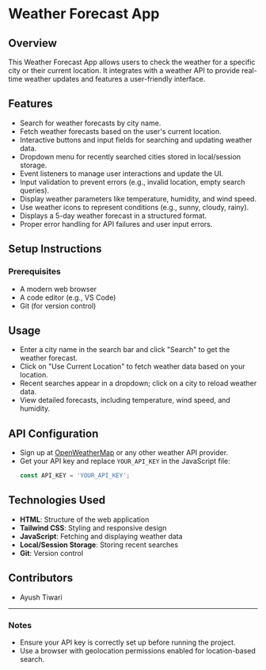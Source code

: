 # Weather Forecast App

## Overview
This Weather Forecast App allows users to check the weather for a specific city or their current location. It integrates with a weather API to provide real-time weather updates and features a user-friendly interface.

## Features
- Search for weather forecasts by city name.
- Fetch weather forecasts based on the user's current location.
- Interactive buttons and input fields for searching and updating weather data.
- Dropdown menu for recently searched cities stored in local/session storage.
- Event listeners to manage user interactions and update the UI.
- Input validation to prevent errors (e.g., invalid location, empty search queries).
- Display weather parameters like temperature, humidity, and wind speed.
- Use weather icons to represent conditions (e.g., sunny, cloudy, rainy).
- Displays a 5-day weather forecast in a structured format.
- Proper error handling for API failures and user input errors.

## Setup Instructions

### Prerequisites
- A modern web browser
- A code editor (e.g., VS Code)
- Git (for version control)

## Usage
- Enter a city name in the search bar and click "Search" to get the weather forecast.
- Click on "Use Current Location" to fetch weather data based on your location.
- Recent searches appear in a dropdown; click on a city to reload weather data.
- View detailed forecasts, including temperature, wind speed, and humidity.

## API Configuration
- Sign up at [OpenWeatherMap](https://openweathermap.org/) or any other weather API provider.
- Get your API key and replace `YOUR_API_KEY` in the JavaScript file:
  ```js
  const API_KEY = 'YOUR_API_KEY';
  ```

## Technologies Used
- **HTML**: Structure of the web application
- **Tailwind CSS**: Styling and responsive design
- **JavaScript**: Fetching and displaying weather data
- **Local/Session Storage**: Storing recent searches
- **Git**: Version control

## Contributors
- Ayush Tiwari

---
### Notes
- Ensure your API key is correctly set up before running the project.
- Use a browser with geolocation permissions enabled for location-based search.
